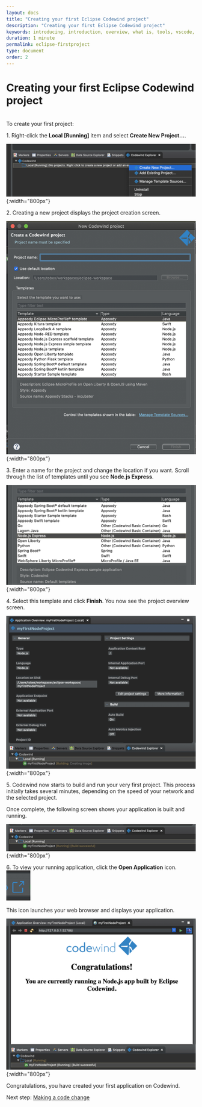 ```yaml
---
layout: docs
title: "Creating your first Eclipse Codewind project"
description: "Creating your first Eclipse Codewind project"
keywords: introducing, introduction, overview, what is, tools, vscode, visual, studio, code, java, microprofile, spring, node, nodejs, node.js, javascript, Codewind for VS Code, tools, view, debug, integrate, open a shell session, toggle auto build, manually build, scope VS Code workspace, disable, enable, delete
duration: 1 minute
permalink: eclipse-firstproject
type: document
order: 2
---
```

# Creating your first Eclipse Codewind project
<br/>
To create your first project:

1\. Right-click the **Local [Running]** item and select **Create New Project...**.

![](dist/images/eclipsecreateproject1.png){:width="800px"}

2\. Creating a new project displays the project creation screen.

![](dist/images/eclipsecreateproject2.png){:width="800px"}

3\. Enter a name for the project and change the location if you want. Scroll through the list of templates until you see **Node.js Express**. 

![](dist/images/eclipsecreateproject3.png){:width="800px"}

4\. Select this template and click **Finish**. You now see the project overview screen.

![](dist/images/eclipsecreateproject4.png){:width="800px"}

5\. Codewind now starts to build and run your very first project. This process initially takes several minutes, depending on the speed of your network and the selected project.

Once complete, the following screen shows your application is built and running. 

![](dist/images/eclipsecreateproject5.png){:width="800px"}

6\. To view your running application, click the **Open Application** icon.
![](dist/images/eclipseopenprojecticon.png)

This icon launches your web browser and displays your application.

![](dist/images/eclipsefirstprojectrunning.png){:width="800px"}

Congratulations, you have created your first application on Codewind.

Next step: [Making a code change](eclipse-codechange.html)


